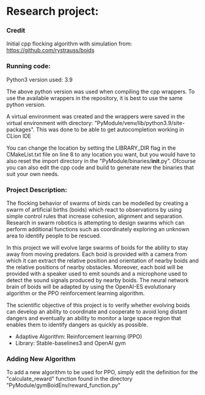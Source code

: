 # Research project:

### Credit
Initial cpp flocking algorithm with simulation from: https://github.com/rystrauss/boids

### Running code:

Python3 version used: 3.9

The above python version was used when compiling the cpp wrappers.
To use the available wrappers in the repository, it is best to use the same python version.

A virtual environment was created and the wrappers were saved in the virtual environment with directory: "PyModule/venv/lib/python3.9/site-packages". This was done to be able to get autocompletion working in CLion IDE

You can change the location by setting the LIBRARY_DIR flag in the CMakeList.txt file on line 8 to any location you want, but you would have to also reset the import directory in the "PyModule/binaries/__init__.py".
Ofcourse you can also edit the cpp code and build to generate new the binaries that suit your own needs.

### Project Description:

The flocking behavior of swarms of birds can be modelled by creating a swarm of artificial births (boids) which react to observations by using simple control rules that increase cohesion,
alignment and separation. Research in swarm robotics is attempting to design swarms which can perform additional functions such as coordinately exploring an unknown area to identify
people to be rescued.

In this project we will evolve large swarms of boids for the ability to stay away from moving predators. Each boid is provided with a camera from which it can extract the relative position
and orientation of nearby boids and the relative positions of nearby obstacles. Moreover, each boid will be provided with a speaker used to emit sounds and a microphone used to detect the
sound signals produced by nearby boids. The neural network brain of boids will be adapted by using the OpenAI-ES evolutionary algorithm or the PPO reinforcement learning algorithm. 

The scientific objective of this project is to verify whether evolving boids can develop an ability to coordinate and cooperate to avoid long distant dangers and eventually an ability to monitor a
large space region that enables them to identify dangers as quickly as possible.

* Adaptive Algorithm: Reinforcement learning (PPO)
* Library: Stable-baselines3 and OpenAI gym


### Adding New Algorithm

To add a new algorithm to be used for PPO, simply edit the definition for the "calculate_reward" function found in the directory "PyModule/gymBoidEnv/reward_function.py"
